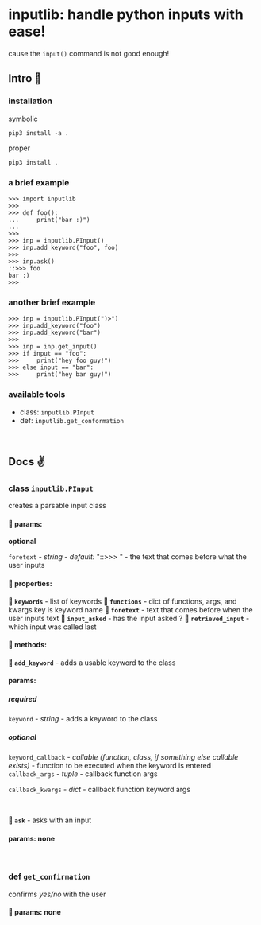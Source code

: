 # inputlib: handle python inputs with ease!
cause the `input()` command is not good enough!

## Intro :metal:

### installation

symbolic
```
pip3 install -a .
```

proper
```
pip3 install .
```


### a brief example

```
>>> import inputlib
>>>
>>> def foo():
...     print("bar :)")
...
>>>
>>> inp = inputlib.PInput()
>>> inp.add_keyword("foo", foo)
>>>
>>> inp.ask()
::>>> foo
bar :)
>>>
```

### another brief example
```
>>> inp = inputlib.PInput(")>")
>>> inp.add_keyword("foo")
>>> inp.add_keyword("bar")
>>>
>>> inp = inp.get_input()
>>> if input == "foo":
>>>     print("hey foo guy!")
>>> else input == "bar":
>>>     print("hey bar guy!")
```

### available tools

* class: `inputlib.PInput`
* def: `inputlib.get_conformation`

<br>

## Docs :v:

### class `inputlib.PInput`
creates a parsable input class

#### :sake: params:

**optional**

`foretext` - *string* - *default:* "::>>> " - the text that comes before what the user inputs
<br>

#### :sake: properties:

**:orange: `keywords`** - list of keywords
**:orange: `functions`** - dict of functions, args, and kwargs key is keyword name
**:orange: `foretext`** - text that comes before when the user inputs text
**:orange: `input_asked`** - has the input asked ?
**:orange: `retrieved_input`** - which input was called last
#### :sake: methods:

**:watermelon: `add_keyword`** - adds a usable keyword to the class

#### params:

##### **required**

`keyword` - *string* - adds a keyword to the class

##### **optional**

`keyword_callback` - *callable (function, class, if something else callable exists)* - function to be executed when the keyword is entered    
`callback_args` - *tuple* - callback function args

`callback_kwargs` - *dict* - callback function keyword args

<br>

**:watermelon: `ask`** - asks with an input

#### params: none
<br>

### def `get_confirmation`
confirms *yes/no* with the user
#### :sake: params: none
